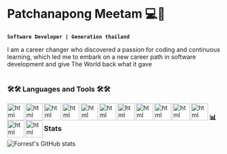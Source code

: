 #  Patchanapong Meetam  💻🚬



**`Software Developer | Generation thailand`**

I am a career changer who discovered a passion for coding and continuous learning, which led me to embark on a new career path in software development
and give The World back what it gave

#

### 🛠🛠 Languages and Tools 🛠🛠
<img align="left" alt="html" width="40px" src="https://cdn.jsdelivr.net/gh/devicons/devicon@latest/icons/html5/html5-original-wordmark.svg" />
<img align="left" alt="html" width="40px" src="https://cdn.jsdelivr.net/gh/devicons/devicon@latest/icons/css3/css3-original-wordmark.svg" />
<img align="left" alt="html" width="40px" src="https://cdn.jsdelivr.net/gh/devicons/devicon@latest/icons/tailwindcss/tailwindcss-original-wordmark.svg" />
<img align="left" alt="html" width="40px" src="https://cdn.jsdelivr.net/gh/devicons/devicon@latest/icons/javascript/javascript-original.svg" />
<img align="left" alt="html" width="40px" src="https://cdn.jsdelivr.net/gh/devicons/devicon@latest/icons/react/react-original-wordmark.svg" />
<img align="left" alt="html" width="40px" src="https://cdn.jsdelivr.net/gh/devicons/devicon@latest/icons/nodejs/nodejs-original-wordmark.svg" />
<img align="left" alt="html" width="40px" src="https://cdn.jsdelivr.net/gh/devicons/devicon@latest/icons/express/express-original-wordmark.svg" />
<img align="left" alt="html" width="40px" src="https://cdn.jsdelivr.net/gh/devicons/devicon@latest/icons/mongodb/mongodb-original-wordmark.svg" />
<img align="left" alt="html" width="40px" src="https://cdn.jsdelivr.net/gh/devicons/devicon@latest/icons/azuresqldatabase/azuresqldatabase-original.svg" />
<img align="left" alt="html" width="40px" src="https://cdn.jsdelivr.net/gh/devicons/devicon@latest/icons/vercel/vercel-original-wordmark.svg" />
<img align="left" alt="html" width="40px" src="https://cdn.jsdelivr.net/gh/devicons/devicon@latest/icons/git/git-original-wordmark.svg" />
<img align="left" alt="html" width="40px" src="https://cdn.jsdelivr.net/gh/devicons/devicon@latest/icons/github/github-original-wordmark.svg" />
<img align="left" alt="html" width="40px" src="https://cdn.jsdelivr.net/gh/devicons/devicon@latest/icons/figma/figma-original.svg" />




#
#

### 📊 Stats

![Forrest's GitHub stats](https://github-readme-stats.vercel.app/api?username=patchanaab&show_icons=true&theme=gruvbox)




